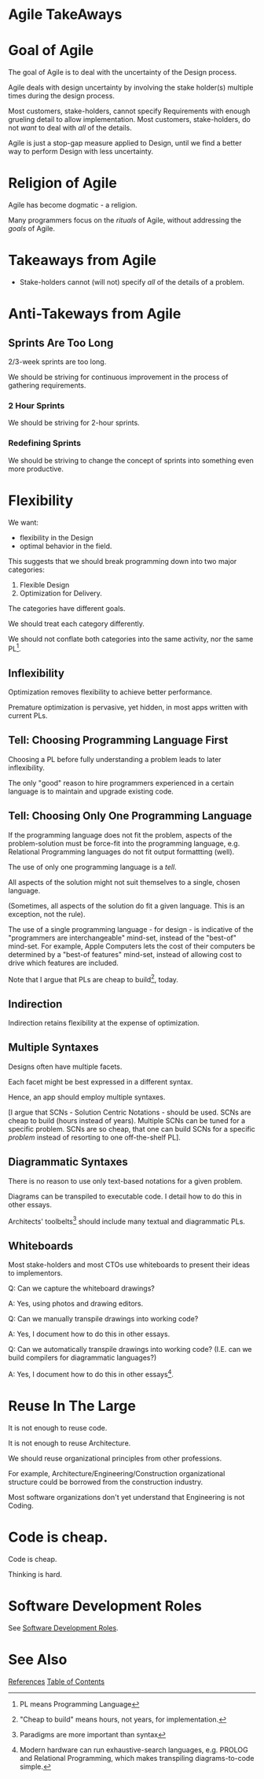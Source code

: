 # Agile TakeAways

# Goal of Agile
The goal of Agile is to deal with the uncertainty of the Design process.

Agile deals with design uncertainty by involving the stake holder(s) multiple times during the design process.

Most customers, stake-holders, cannot specify Requirements with enough grueling detail to allow implementation.  Most customers, stake-holders, do not _want_ to deal with _all_ of the details.

Agile is just a stop-gap measure applied to Design, until we find a better way to perform Design with less uncertainty.

# Religion of Agile
Agile has become dogmatic - a religion.

Many programmers focus on the _rituals_ of Agile, without addressing the _goals_ of Agile.
# Takeaways from Agile
- Stake-holders cannot (will not) specify _all_ of the details of a problem.
# Anti-Takeways from Agile
## Sprints Are Too Long
 2/3-week sprints are too long.

 We should be striving for continuous improvement in the process of gathering requirements.
### 2 Hour Sprints 
 We should be striving for 2-hour sprints.
### Redefining Sprints
 We should be striving to change the concept of sprints into something even more productive.
# Flexibility
We want:
- flexibility in the Design
- optimal behavior in the field.

This suggests that we should break programming down into two major categories:
1. Flexible Design
2. Optimization for Delivery.

The categories have different goals.

We should treat each category differently.

We should not conflate both categories into the same activity, nor the same PL[^pl].

[^pl]: PL means Programming Language

## Inflexibility
Optimization removes flexibility to achieve better performance.

Premature optimization is pervasive, yet hidden, in most apps written with current PLs.

## Tell: Choosing Programming Language First
Choosing a PL before fully understanding a problem leads to later inflexibility.

The only "good" reason to hire programmers experienced in a certain language is to maintain and upgrade existing code.
## Tell: Choosing Only One Programming Language
If the programming language does not fit the problem, aspects of the problem-solution must be force-fit into the programming language, e.g. Relational Programming languages do not fit output formattting (well).

The use of only one programming language is a _tell_.  

All aspects of the solution might not suit themselves to a single, chosen language.

(Sometimes, all aspects of the solution do fit a given language. This is an exception, not the rule).

The use of a single programming language - for design - is indicative of the "programmers are interchangeable" mind-set, instead of the "best-of" mind-set. For example, Apple Computers lets the cost of their computers be determined by a "best-of features" mind-set, instead of allowing cost to drive which features are included.

Note that I argue that PLs are cheap to build[^cheap], today.

[^cheap]:"Cheap to build" means hours, not years, for implementation.

## Indirection
Indirection retains flexibility at the expense of optimization.
## Multiple Syntaxes
Designs often have multiple facets.

Each facet might be best expressed in a different syntax.

Hence, an app should employ multiple syntaxes.

[I argue that SCNs - Solution Centric Notations - should be used. SCNs are cheap to build (hours instead of years).  Multiple SCNs can be tuned for a specific problem.  SCNs are so cheap, that one can build SCNs for a specific _problem_ instead of resorting to one off-the-shelf PL].

## Diagrammatic Syntaxes
There is no reason to use only text-based notations for a given problem.

Diagrams can be transpiled to executable code. I detail how to do this in other essays.

Architects' toolbelts[^paradigms] should include many textual and diagrammatic PLs.

[^paradigms]: Paradigms are more important than syntax
## Whiteboards
Most stake-holders and most CTOs use whiteboards to present their ideas to implementors.

Q: Can we capture the whiteboard drawings?

A: Yes, using photos and drawing editors.

Q: Can we manually transpile drawings into working code?

A: Yes, I document how to do this in other essays.

Q: Can we automatically transpile drawings into working code? (I.E. can we build compilers for diagrammatic languages?)

A: Yes, I document how to do this in other essays[^modern].

[^modern]: Modern hardware can run exhaustive-search languages, e.g. PROLOG and Relational Programming, which makes transpiling diagrams-to-code simple.

# Reuse In The Large
It is not enough to reuse code.

It is not enough to reuse Architecture.

We should reuse organizational principles from other professions.

For example, Architecture/Engineering/Construction organizational structure could be borrowed from the construction industry.

Most software organizations don't yet understand that Engineering is not Coding.

# Code is cheap.

Code is cheap.

Thinking is hard.

# Software Development Roles
See [Software Development Roles](https://guitarvydas.github.io/2020/12/10/Software-Development-Roles.html).

# See Also

[References](https://guitarvydas.github.io/2021/01/14/References.html)
[Table of Contents](https://guitarvydas.github.io/2021/05/14/Table-Of-Contents.html)

<script src="https://utteranc.es/client.js" 
        repo="guitarvydas/guitarvydas.github.io" 
        issue-term="pathname" 
        theme="github-light" 
        crossorigin="anonymous" 
        async> 
</script> 
